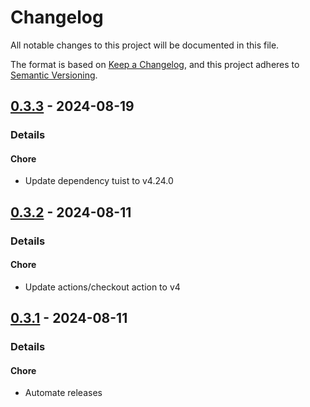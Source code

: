 # Changelog

All notable changes to this project will be documented in this file.

The format is based on [Keep a Changelog](https://keepachangelog.com/en/1.0.0/),
and this project adheres to [Semantic Versioning](https://semver.org/spec/v2.0.0.html).

## [0.3.3] - 2024-08-19
### Details
#### Chore
- Update dependency tuist to v4.24.0

## [0.3.2] - 2024-08-11
### Details
#### Chore
- Update actions/checkout action to v4

## [0.3.1] - 2024-08-11
### Details
#### Chore
- Automate releases

[0.3.3]: https://github.com/tuist/XcodeProj/compare/0.3.2..0.3.3
[0.3.2]: https://github.com/tuist/XcodeProj/compare/0.3.1..0.3.2
[0.3.1]: https://github.com/tuist/XcodeProj/compare/0.3.0..0.3.1


<!-- generated by git-cliff -->
